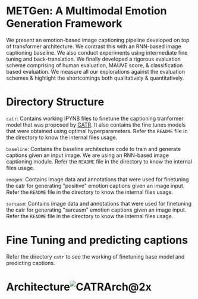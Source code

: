 # METGen: A Multimodal Emotion Generation Framework

We  present  an  emotion-based  image  captioning pipeline developed on top of transformer architecture.  We contrast this with an RNN-based image captioning baseline. We also conduct experiments using intermediate fine tuning and back-translation. We finally developed a rigorous evaluation scheme comprising of human  evaluation, MAUVE score, & classification based evaluation. We measure all our explorations against the evaluation schemes & highlight the shortcomings both qualitatively & quantitatively.

# Directory Structure

`catr`: Contains working IPYNB files to finetune the captioning tranformer model that was proposed by [CATR](https://github.com/saahiluppal/catr). It also contains the fine tunes models that were obtained using optimal hyperparameters. Refer the `README` file in the directory to know the internal files usage. 

`baseline`: Contains the baseline architecture code to train and generate captions given an input image. We are using an RNN-based image captioning module. Refer the `README` file in the directory to know the internal files usage.

`emogen`: Contains image data and annotations that were used for finetuning the catr for generating "positive" emotion captions given an image input. Refer the `README` file in the directory to know the internal files usage. 

`sarcasm`: Contains image data and annotations that were used for finetuning the catr for generating "sarcasm" emotion captions given an image input. Refer the `README` file in the directory to know the internal files usage.

# Fine Tuning and predicting captions
Refer the directory `catr` to see the working of finetuning base model and predicting captions.

# Architecture![CATRArch@2x](https://user-images.githubusercontent.com/7936928/146487573-e1c4762a-75ef-4854-a511-9a402237b55e.png)






